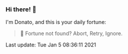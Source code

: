 ### Hi there! 👋 

I'm Donato, and this is your daily fortune:

> 🥠 Fortune not found? Abort, Retry, Ignore.

Last update: Tue Jan  5 08:36:11 2021